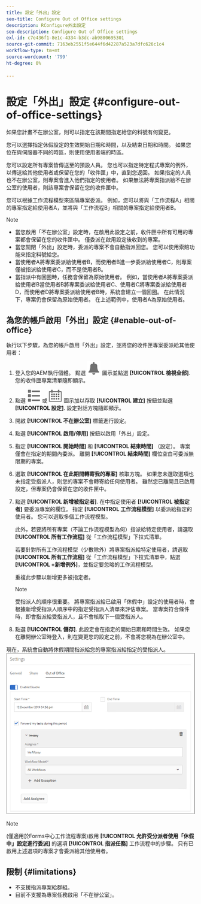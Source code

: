 ```yaml
---
title: 設定「外出」設定
seo-title: Configure Out of Office settings
description: RConfigure外出設定
seo-description: Configure Out of Office settings
exl-id: c7e436f1-8e1c-4334-b3dc-ab9800695301
source-git-commit: 7163eb2551f5e644f6d42287a523a7dfc626c1c4
workflow-type: tm+mt
source-wordcount: '799'
ht-degree: 0%

---
```


# 設定「外出」設定 {#configure-out-of-office-settings}

如果您計畫不在辦公室，則可以指定在該期間指定給您的料號有何變更。

您可以選擇指定休假設定的生效開始日期和時間，以及結束日期和時間。 如果您位在與伺服器不同的時區，則使用使用者端的時區。

您可以設定所有專案皆傳送至的預設人員。 您也可以指定特定程式專案的例外，以傳送給其他使用者或保留在您的「收件匣」中，直到您返回。 如果指定的人員也不在辦公室，則專案會進入他們指定的使用者。 如果無法將專案指派給不在辦公室的使用者，則該專案會保留在您的收件匣中。

您可以根據工作流程模型來區隔專案委派。 例如，您可以將與「工作流程A」相關的專案指定給使用者A，並將與「工作流程B」相關的專案指定給使用者B。


>[!NOTE]
>
>* 當您啟用「不在辦公室」設定時，在啟用此設定之前，收件匣中所有可用的專案都會保留在您的收件匣中。 僅委派在啟用設定後收到的專案。
>* 當您關閉「外出」設定時，委派的專案不會自動指派回您。 您可以使用索賠功能來指定料號給您。
>* 當使用者A將專案委派給使用者B，而使用者B進一步委派給使用者C，則專案僅被指派給使用者C，而不是使用者B。
>* 當指派中有回圈時，任務會保留為原始使用者。 例如，當使用者A將專案委派給使用者B當使用者B將專案委派給使用者C、使用者C將專案委派給使用者D，而使用者D將專案委派給使用者B時，系統會建立一個回圈。 在此情況下，專案仍會保留為原始使用者。 在上述範例中，使用者A為原始使用者。


## 為您的帳戶啟用「外出」設定 {#enable-out-of-office}

執行以下步驟，為您的帳戶啟用「外出」設定，並將您的收件匣專案委派給其他使用者：

1. 登入您的AEM執行個體。 點選 ![收件匣](assets/bell.svg) 圖示並點選 **[!UICONTROL 檢視全部]**. 您的收件匣專案清單隨即顯示。
1. 點選 ![檢視選擇器](assets/viewlist.svg) 或 ![檢視選擇器](assets/calendar.svg) 圖示加以存取 **[!UICONTROL 建立]** 按鈕並點選 **[!UICONTROL 設定]**. 設定對話方塊隨即顯示。
1. 開啟 **[!UICONTROL 不在辦公室]** 標籤進行設定。
1. 點選 **[!UICONTROL 啟用/停用]** 按鈕以啟用「外出」設定。
1. 指定 **[!UICONTROL 開始時間]**  和 **[!UICONTROL 結束時間]** （設定）。 專案僅會在指定的期間內委派。 離開 **[!UICONTROL 結束時間]** 欄位空白可委派無限期的專案。
1. 選取 **[!UICONTROL 在此期間轉寄我的專案]** 核取方塊。 如果您未選取選項也未指定受指派人，則您的專案不會轉寄給任何使用者。 雖然您已離開且已啟用設定，但專案仍會保留在您的收件匣中。
1. 點選 **[!UICONTROL 新增被指定者]**. 在中指定使用者 **[!UICONTROL 被指定者]** 要委派專案的欄位。 指定 **[!UICONTROL 工作流程模型]** 以委派給指定的使用者。 您可以選取多個工作流程模型。

   此外，若要將所有專案（不論工作流程模型為何）指派給特定使用者，請選取 **[!UICONTROL 所有工作流程]** 從「工作流程模型」下拉式清單。 <br>

   若要針對所有工作流程模型（少數除外）將專案指派給特定使用者，請選取 **[!UICONTROL 所有工作流程]** 從「工作流程模型」下拉式清單中，點選 **[!UICONTROL +新增例外]**，並指定要忽略的工作流程模型。
   <br>

   重複此步驟以新增更多被指定者。 <br>

   >[!NOTE]
   >
   >受指派人的順序很重要。 將專案指派給已啟用「休假中」設定的使用者時，會根據新增受指派人順序中的指定受指派人清單來評估專案。 當專案符合條件時，即會指派給受指派人，且不會核取下一個受指派人。

1. 點選 **[!UICONTROL 儲存]**. 此設定會在指定的開始日期和時間生效。 如果您在離開辦公室時登入，則在變更您的設定之前，不會將您視為在辦公室中。

現在，系統會自動將休假期間指派給您的專案指派給指定的受指派人。
![不在辦公室](assets/out-of-office.png)

>[!NOTE]
>
>(僅適用於Forms中心工作流程專案)啟用 **[!UICONTROL 允許受分派者使用「休假中」設定進行委派]** 的選項 **[!UICONTROL 指派任務]** 工作流程中的步驟。 只有已啟用上述選項的專案才會委派給其他使用者。

## 限制 {#limitations}

* 不支援指派專案給群組。
* 目前不支援為專案任務啟用「不在辦公室」。

